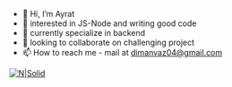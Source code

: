 - 👋 Hi, I’m Ayrat
- 👀 interested in JS-Node and writing good code
- 🌱 currently specialize in backend
- 💞️ looking to collaborate on challenging project
- 📫 How to reach me  - mail at dimanvaz04@gmail.com

[![N|Solid](https://s7141384.sendpul.se/files/emailservice/userfiles/399ae52e60290f00fa6f54a82244774a7141384/laptop-desk.gif)](https://nodesource.com/products/nsolid)
<!---
DIMANVAZ/DIMANVAZ is a ✨ special ✨ repository because its `README.md` (this file) appears on your GitHub profile.
You can click the Preview link to take a look at your changes.
--->
